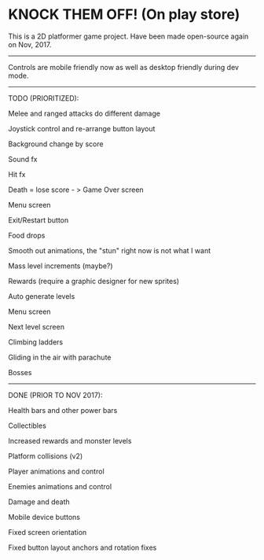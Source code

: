 # KNOCK THEM OFF! (On play store)

This is a 2D platformer game project. Have been made open-source again on Nov, 2017.

-------------------------------------------------

Controls are mobile friendly now as well as desktop friendly during dev mode.

-------------------------------------------------

TODO (PRIORITIZED):

Melee and ranged attacks do different damage

Joystick control and re-arrange button layout

Background change by score

Sound fx

Hit fx

Death = lose score - > Game Over screen

Menu screen

Exit/Restart button

Food drops

Smooth out animations, the "stun" right now is not what I want

Mass level increments (maybe?)

Rewards (require a graphic designer for new sprites)

Auto generate levels

Menu screen

Next level screen

Climbing ladders

Gliding in the air with parachute

Bosses



-------------------------------------------------



DONE (PRIOR TO NOV 2017):

Health bars and other power bars

Collectibles

Increased rewards and monster levels

Platform collisions (v2)

Player animations and control

Enemies animations and control

Damage and death

Mobile device buttons

Fixed screen orientation

Fixed button layout anchors and rotation fixes
